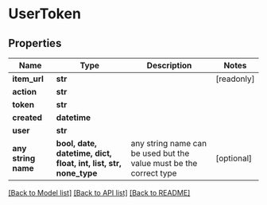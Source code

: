 # UserToken


## Properties
Name | Type | Description | Notes
------------ | ------------- | ------------- | -------------
**item_url** | **str** |  | [readonly] 
**action** | **str** |  | 
**token** | **str** |  | 
**created** | **datetime** |  | 
**user** | **str** |  | 
**any string name** | **bool, date, datetime, dict, float, int, list, str, none_type** | any string name can be used but the value must be the correct type | [optional]

[[Back to Model list]](../README.md#documentation-for-models) [[Back to API list]](../README.md#documentation-for-api-endpoints) [[Back to README]](../README.md)


